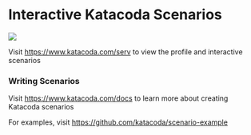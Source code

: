 # Interactive Katacoda Scenarios

[![](http://shields.katacoda.com/katacoda/serv/count.svg)](https://www.katacoda.com/serv "Get your profile on Katacoda.com")

Visit https://www.katacoda.com/serv to view the profile and interactive scenarios

### Writing Scenarios
Visit https://www.katacoda.com/docs to learn more about creating Katacoda scenarios

For examples, visit https://github.com/katacoda/scenario-example

